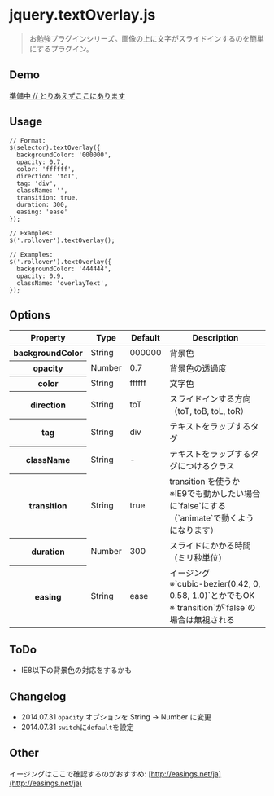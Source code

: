# jquery.textOverlay.js

> お勉強プラグインシリーズ。画像の上に文字がスライドインするのを簡単にするプラグイン。

## Demo

[準備中 // とりあえずここにあります](http://akey.bitbucket.org/)


## Usage

    // Format:
    $(selector).textOverlay({
      backgroundColor: '000000',
      opacity: 0.7,
      color: 'ffffff',
      direction: 'toT',
      tag: 'div',
      className: '',
      transition: true,
      duration: 300,
      easing: 'ease'
    });

    // Examples:
    $('.rollover').textOverlay();

    // Examples:
    $('.rollover').textOverlay({
      backgroundColor: '444444',
      opacity: 0.9,
      className: 'overlayText',
    });


## Options

<table>
  <thead>
    <tr>
       <th>Property</th>
       <th>Type</th>
       <th>Default</th>
       <th>Description</th>
     </tr>
  </thead>
  <tbody>
    <tr>
      <th>backgroundColor</th>
      <td>String</td>
      <td>000000</td>
      <td>背景色</td>
    </tr>
    <tr>
      <th>opacity</th>
      <td>Number</td>
      <td>0.7</td>
      <td>背景色の透過度</td>
    </tr>
    <tr>
      <th>color</th>
      <td>String</td>
      <td>ffffff</td>
      <td>文字色</td>
    </tr>
    <tr>
      <th>direction</th>
      <td>String</td>
      <td>toT</td>
      <td>スライドインする方向（toT, toB, toL, toR）</td>
    </tr>
    <tr>
      <th>tag</th>
      <td>String</td>
      <td>div</td>
      <td>テキストをラップするタグ</td>
    </tr>
    <tr>
      <th>className</th>
      <td>String</td>
      <td>-</td>
      <td>テキストをラップするタグにつけるクラス</td>
    </tr>
    <tr>
      <th>transition</th>
      <td>String</td>
      <td>true</td>
      <td>transition を使うか<br>※IE9でも動かしたい場合に`false`にする（`animate`で動くようになります）</td>
    </tr>
    <tr>
      <th>duration</th>
      <td>Number</td>
      <td>300</td>
      <td>スライドにかかる時間（ミリ秒単位）</td>
    </tr>
    <tr>
      <th>easing</th>
      <td>String</td>
      <td>ease</td>
      <td>イージング<br>※`cubic-bezier(0.42, 0, 0.58, 1.0)`とかでもOK<br>※`transition`が`false`の場合は無視される</td>
    </tr>
  </tbody>
</table>


## ToDo

* IE8以下の背景色の対応をするかも


## Changelog

* 2014.07.31 `opacity` オプションを String -> Number に変更
* 2014.07.31 `switch`に`default`を設定


## Other

イージングはここで確認するのがおすすめ: [http://easings.net/ja](http://easings.net/ja)